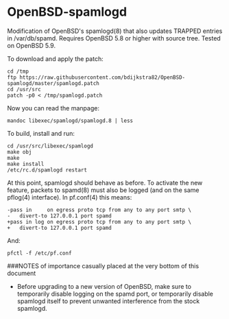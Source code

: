 # OpenBSD-spamlogd
Modification of OpenBSD's spamlogd(8) that also updates TRAPPED entries in /var/db/spamd. Requires OpenBSD 5.8 or higher with source tree. Tested on OpenBSD 5.9.

To download and apply the patch:

	cd /tmp
	ftp https://raw.githubusercontent.com/bdijkstra82/OpenBSD-spamlogd/master/spamlogd.patch
	cd /usr/src
	patch -p0 < /tmp/spamlogd.patch

Now you can read the manpage:

	mandoc libexec/spamlogd/spamlogd.8 | less

To build, install and run:

	cd /usr/src/libexec/spamlogd
	make obj
	make
	make install
	/etc/rc.d/spamlogd restart

At this point, spamlogd should behave as before.
To activate the new feature, packets to spamd(8) must also be logged (and on the same pflog(4) interface).
In pf.conf(4) this means:

	-pass in     on egress proto tcp from any to any port smtp \
	-	divert-to 127.0.0.1 port spamd
	+pass in log on egress proto tcp from any to any port smtp \
	+	divert-to 127.0.0.1 port spamd

And:

	pfctl -f /etc/pf.conf

###NOTES of importance casually placed at the very bottom of this document
* Before upgrading to a new version of OpenBSD, make sure to temporarily disable logging on the spamd port, or temporarily disable spamlogd itself to prevent unwanted interference from the stock spamlogd.

